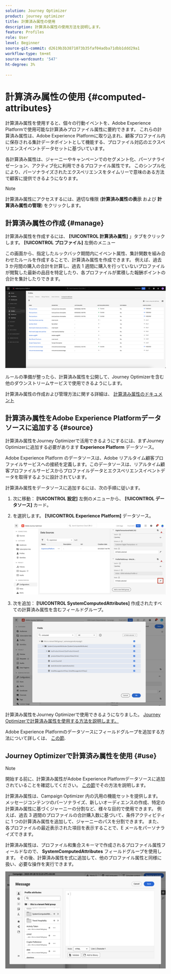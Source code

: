 ```yaml
---
solution: Journey Optimizer
product: journey optimizer
title: 計算済み属性の使用
description: 計算済み属性の使用方法を説明します。
feature: Profiles
role: User
level: Beginner
source-git-commit: d2619b3b3871073b35faf04adba71dbb1ddd29a1
workflow-type: tm+mt
source-wordcount: '547'
ht-degree: 3%

---
```



# 計算済み属性の使用 {#computed-attributes}

計算済み属性を使用すると、個々の行動イベントを、Adobe Experience Platformで使用可能な計算済みプロファイル属性に要約できます。 これらの計算済み属性は、Adobe Experience Platformに取り込まれ、顧客プロファイル内に保存される集計データポイントとして機能する、プロファイル対応のエクスペリエンスイベントデータセットに基づいています。

各計算済み属性は、ジャーニーやキャンペーンでのセグメント化、パーソナライゼーション、アクティブ化に利用できるプロファイル属性です。 このシンプル化により、パーソナライズされたエクスペリエンスをタイムリーで意味のある方法で顧客に提供できるようになります。

>[!NOTE]
>
>計算済み属性にアクセスするには、適切な権限 (**計算済み属性の表示** および **計算済み属性の管理**) をクリックします。

## 計算済み属性の作成 {#manage}

計算済み属性を作成するには、 **[!UICONTROL 計算済み属性]** 」タブをクリックします。 **[!UICONTROL プロファイル]** 左側のメニュー

この画面から、指定したルックバック期間内にイベント属性、集計関数を組み合わせたルールを作成することで、計算済み属性を作成できます。 例えば、過去 3 か月間の購入の合計を計算し、過去 1 週間に購入を行っていないプロファイルが閲覧した最新の品目を特定したり、各プロファイルが累積した報酬ポイントの合計を集計したりできます。

![](assets/computed-attributes.png)

ルールの準備が整ったら、計算済み属性を公開して、Journey Optimizerを含む他のダウンストリームサービスで使用できるようにします。

計算済み属性の作成および管理方法に関する詳細は、 [計算済み属性のドキュメント](https://experienceleague.adobe.com/docs/experience-platform/profile/computed-attributes/overview.html)

## 計算済み属性をAdobe Experience Platformデータソースに追加する {#source}

計算済み属性をJourney Optimizerで活用できるようにするには、まずJourney Optimizerに追加する必要があります **Experience Platform** データソース。

Adobe Experience Platform のデータソースは、Adobe リアルタイム顧客プロファイルサービスへの接続を定義します。このデータソースは、リアルタイム顧客プロファイルサービスからプロファイルデータとエクスペリエンスイベントデータを取得するように設計されています。

計算済み属性をデータソースに追加するには、次の手順に従います。

1. 次に移動： **[!UICONTROL 設定]** 左側のメニューから、 **[!UICONTROL データソース]** カード。

1. を選択します。 **[!UICONTROL Experience Platform]** データソース。

   ![](assets/computed-attributes-add.png)

1. 次を追加： **[!UICONTROL SystemComputedAttributes]** 作成されたすべての計算済み属性を含むフィールドグループ。

   ![](assets/computed-attributes-fieldgroup.png)

計算済み属性をJourney Optimizerで使用できるようになりました。 [Journey Optimizerで計算済み属性を使用する方法を説明します。](#use)

Adobe Experience Platformのデータソースにフィールドグループを追加する方法について詳しくは、 [この節](../datasource/adobe-experience-platform-data-source.md).

## Journey Optimizerで計算済み属性を使用 {#use}

>[!NOTE]
>
>開始する前に、計算済み属性がAdobe Experience Platformデータソースに追加されていることを確認してください。 [この節](#source)でその方法を説明します。

計算済み属性は、Campaign Optimizer 内の汎用の機能セットを提供します。 メッセージコンテンツのパーソナライズ、新しいオーディエンスの作成、特定の計算済み属性に基づくジャーニーの分割など、様々な目的で使用できます。 例えば、過去 3 週間のプロファイルの合計購入数に基づいて、条件アクティビティに 1 つの計算済み属性を追加して、ジャーニーのパスを分割できます。 また、各プロファイルの最近表示された項目を表示することで、E メールをパーソナライズできます。

計算済み属性は、プロファイル和集合スキーマで作成されるプロファイル属性フィールドなので、 **SystemComputedAttributes** フィールドグループを使用します。 その後、計算済み属性を式に追加して、他のプロファイル属性と同様に扱い、必要な操作を実行できます。

![](assets/computed-attributes-ajo.png)
